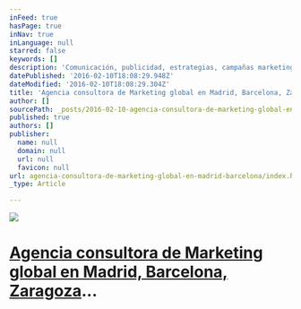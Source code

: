 ```yaml
---
inFeed: true
hasPage: true
inNav: true
inLanguage: null
starred: false
keywords: []
description: 'Comunicación, publicidad, estrategias, campañas marketing, posicionamiento en buscadores, diseño web, marketing hotelero, todo para tu empresa y con un sólo fin: marketing con resultados'
datePublished: '2016-02-10T18:08:29.948Z'
dateModified: '2016-02-10T18:08:29.304Z'
title: 'Agencia consultora de Marketing global en Madrid, Barcelona, Zaragoza...'
author: []
sourcePath: _posts/2016-02-10-agencia-consultora-de-marketing-global-en-madrid-barcelona.md
published: true
authors: []
publisher:
  name: null
  domain: null
  url: null
  favicon: null
url: agencia-consultora-de-marketing-global-en-madrid-barcelona/index.html
_type: Article

---
```

![](https://the-grid-user-content.s3-us-west-2.amazonaws.com/e9eeb894-ab99-4ed8-b277-123ded08b9d1.jpg)

# [Agencia consultora de Marketing global en Madrid, Barcelona, Zaragoza][0]...

[0]: http://www.wikyta.com/ "Agencias consultoras de marketing"